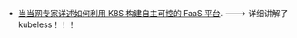 * [当当网专家详述如何利用 K8S 构建自主可控的 FaaS 平台](https://mp.weixin.qq.com/s/5C84hsAzLxrfJCYrtXiEIg). ---> 详细讲解了 kubeless！！！
